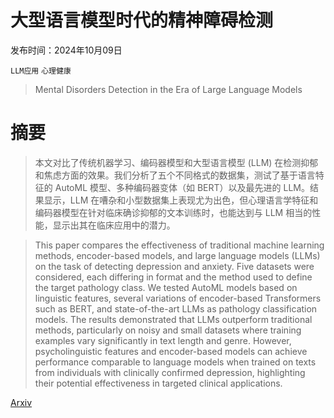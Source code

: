 # 大型语言模型时代的精神障碍检测

发布时间：2024年10月09日

`LLM应用` `心理健康`

> Mental Disorders Detection in the Era of Large Language Models

# 摘要

> 本文对比了传统机器学习、编码器模型和大型语言模型 (LLM) 在检测抑郁和焦虑方面的效果。我们分析了五个不同格式的数据集，测试了基于语言特征的 AutoML 模型、多种编码器变体（如 BERT）以及最先进的 LLM。结果显示，LLM 在嘈杂和小型数据集上表现尤为出色，但心理语言学特征和编码器模型在针对临床确诊抑郁的文本训练时，也能达到与 LLM 相当的性能，显示出其在临床应用中的潜力。

> This paper compares the effectiveness of traditional machine learning methods, encoder-based models, and large language models (LLMs) on the task of detecting depression and anxiety. Five datasets were considered, each differing in format and the method used to define the target pathology class. We tested AutoML models based on linguistic features, several variations of encoder-based Transformers such as BERT, and state-of-the-art LLMs as pathology classification models. The results demonstrated that LLMs outperform traditional methods, particularly on noisy and small datasets where training examples vary significantly in text length and genre. However, psycholinguistic features and encoder-based models can achieve performance comparable to language models when trained on texts from individuals with clinically confirmed depression, highlighting their potential effectiveness in targeted clinical applications.

[Arxiv](https://arxiv.org/abs/2410.07129)